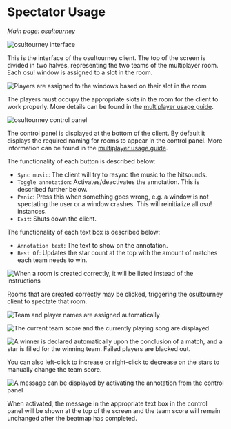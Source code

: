 # Spectator Usage

_Main page: [osu!tourney](/wiki/osu!tourney)_

![osu!tourney interface](Osutourneymain.png "Basic Interface of the osu!tourney client")

This is the interface of the osu!tourney client. The top of the screen is divided in two halves, representing the two teams of the multiplayer room.
Each osu! window is assigned to a slot in the room.

![Players are assigned to the windows based on their slot in the room](Osutourneywindows.png)

The players must occupy the appropriate slots in the room for the client to work properly. More details can be found in the [multiplayer usage guide](/wiki/osu!tourney/Multiplayer_Usage).

![osu!tourney control panel](Osutourneypanel.png)

The control panel is displayed at the bottom of the client. By default it displays the required naming for rooms to appear in the control panel. More information can be found in the [multiplayer usage guide](/wiki/osu!tourney/Multiplayer_Usage).

The functionality of each button is described below:

- `Sync music`: The client will try to resync the music to the hitsounds.
- `Toggle annotation`: Activates/deactivates the annotation. This is described further below.
- `Panic`: Press this when something goes wrong, e.g. a window is not spectating the user or a window crashes. This will reinitialize all osu! instances.
- `Exit`: Shuts down the client.

The functionality of each text box is described below:

- `Annotation text`: The text to show on the annotation.
- `Best Of`: Updates the star count at the top with the amount of matches each team needs to win.

![When a room is created correctly, it will be listed instead of the instructions](Osutourneyroomlist.png)

Rooms that are created correctly may be clicked, triggering the osu!tourney client to spectate that room.

![Team and player names are assigned automatically](Osutourneyidle.png)

![The current team score and the currently playing song are displayed](Osutourneyspectate.png)

![A winner is declared automatically upon the conclusion of a match, and a star is filled for the winning team. Failed players are blacked out.](Osutourneyresults.png)

You can also left-click to increase or right-click to decrease on the stars to manually change the team score.

![A message can be displayed by activating the annotation from the control panel](Osutourneywarmup.png)

When activated, the message in the appropriate text box in the control panel will be shown at the top of the screen and the team score will remain unchanged after the beatmap has completed.